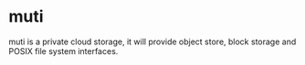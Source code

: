 # muti
muti is a private cloud storage, it will provide object store, block storage and POSIX file system interfaces.
